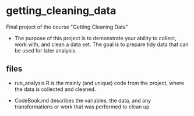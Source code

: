 # getting_cleaning_data
Final project of the course "Getting Cleaning Data"

* The purpose of this project is to demonstrate your ability to collect, work with, and clean a data set. The goal is to prepare tidy data that can be used for later analysis.

## files
* run_analysis.R is the mainly (and unique) code from the project, where the data is collected and cleaned.

* CodeBook.md describes the variables, the data, and any transformations or work that was performed to clean up




